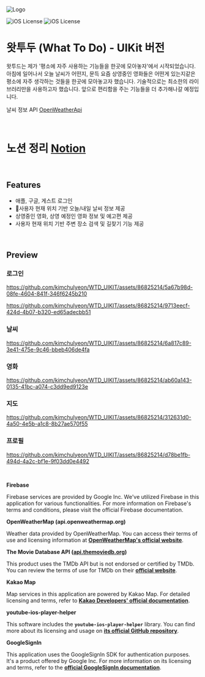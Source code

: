
![Logo](https://dev-to-uploads.s3.amazonaws.com/uploads/articles/th5xamgrr6se0x5ro4g6.png)



![iOS License](https://img.shields.io/badge/platform-IPhone-orange?style=for-the-badge&logo=swift) 
![iOS License](https://img.shields.io/badge/version-14.2-blue?style=for-the-badge&logo=ios)


# 왓투두 (What To Do) - UIKit 버전

왓투드는 제가 '평소에 자주 사용하는 기능들을 한곳에 모아놓자'에서 시작되었습니다. 아침에 일어나서 오늘 날씨가 어떤지, 문득 요즘 상영중인 영화들은 어떤게 있는지같은 평소에 자주 생각하는 것들을 한곳에 모아놓고자 했습니다.
기술적으로는 최소한의 라이브러리만을 사용하고자 했습니다. 앞으로 편리함을 주는 기능들을 더 추가해나갈 예정입니다.

날씨 정보 API [OpenWeatherApi](https://openweathermap.org/)

<br />

# 노션 정리 [Notion]([https://img.shields.io/badge/version-14.2-blue?style=for-the-badge&logo=ios](https://carbonated-stoplight-4f5.notion.site/792d244d1f964b6eab1468f48ebb086c?v=e0ac0dcf10cb4ef49cafd65ccd94434b&pvs=4)https://carbonated-stoplight-4f5.notion.site/792d244d1f964b6eab1468f48ebb086c?v=e0ac0dcf10cb4ef49cafd65ccd94434b&pvs=4)

<br />

## Features

- 애플, 구글, 게스트 로그인
- 사용자 현재 위치 기반 오늘/내일 날씨 정보 제공
- 상영중인 영화, 상영 예정인 영화 정보 및 예고편 제공
- 사용자 현재 위치 기반 주변 장소 검색 및 길찾기 기능 제공

<br />

## Preview

### 로그인

https://github.com/kimchulyeon/WTD_UIKIT/assets/86825214/5a67b98d-08fe-4604-841f-346f6245b210

https://github.com/kimchulyeon/WTD_UIKIT/assets/86825214/9713eecf-424d-4b07-b320-ed65adecbb51

### 날씨

https://github.com/kimchulyeon/WTD_UIKIT/assets/86825214/6a817c89-3e41-475e-9c46-bbeb406de4fa

### 영화

https://github.com/kimchulyeon/WTD_UIKIT/assets/86825214/ab60a143-0135-41bc-a074-c3dd9ed9123e

### 지도

https://github.com/kimchulyeon/WTD_UIKIT/assets/86825214/312631d0-4a50-4e5b-a1c8-8b27ae570f55

### 프로필

https://github.com/kimchulyeon/WTD_UIKIT/assets/86825214/d78be1fb-494d-4a2c-bf1e-9f03dd0e4492

<br />

**Firebase**

Firebase services are provided by Google Inc. We've utilized Firebase in this application for various functionalities. For more information on Firebase's terms and conditions, please visit the official Firebase documentation.

**OpenWeatherMap (api.openweathermap.org)**

Weather data provided by OpenWeatherMap. You can access their terms of use and licensing information at **[OpenWeatherMap's official website](https://openweathermap.org/)**.

**The Movie Database API ([api.themoviedb.org](https://api.themoviedb.org/))**

This product uses the TMDb API but is not endorsed or certified by TMDb. You can review the terms of use for TMDb on their **[official website](https://www.themoviedb.org/documentation/api/terms-of-use)**.

**Kakao Map**

Map services in this application are powered by Kakao Map. For detailed licensing and terms, refer to **[Kakao Developers' official documentation](https://developers.kakao.com/)**.

**youtube-ios-player-helper**

This software includes the **`youtube-ios-player-helper`** library. You can find more about its licensing and usage on **[its official GitHub repository](https://github.com/youtube/youtube-ios-player-helper)**.

**GoogleSignIn**

This application uses the GoogleSignIn SDK for authentication purposes. It's a product offered by Google Inc. For more information on its licensing and terms, refer to the **[official GoogleSignIn documentation](https://developers.google.com/identity)**.

